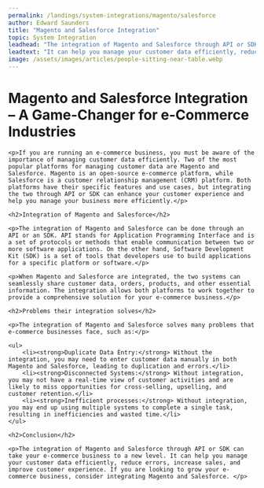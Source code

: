 ```yaml
---
permalink: /landings/system-integrations/magento/salesforce
author: Edward Saunders
title: "Magento and Salesforce Integration"
topic: System Integration
leadhead: "The integration of Magento and Salesforce through API or SDK can take your e-commerce business to a new level"
leadtext: "It can help you manage your customer data efficiently, reduce errors, increase sales, and improve customer experience. If you are looking to grow your e-commerce business, consider integrating Magento and Salesforce."
image: /assets/images/articles/people-sitting-near-table.webp
---
```

<div class="arttext">	<h1>Magento and Salesforce Integration – A Game-Changer for e-Commerce Industries</h1>

	<p>If you are running an e-commerce business, you must be aware of the importance of managing customer data efficiently. Two of the most popular platforms for managing customer data are Magento and Salesforce. Magento is an open-source e-commerce platform, while Salesforce is a customer relationship management (CRM) platform. Both platforms have their specific features and use cases, but integrating the two through API or SDK can enhance your customer experience and help you manage your business more efficiently.</p>

	<h2>Integration of Magento and Salesforce</h2>

	<p>The integration of Magento and Salesforce can be done through an API or an SDK. API stands for Application Programming Interface and is a set of protocols or methods that enable communication between two or more software applications. On the other hand, Software Development Kit (SDK) is a set of tools that developers use to build applications for a specific platform or software.</p>

	<p>When Magento and Salesforce are integrated, the two systems can seamlessly share customer data, orders, products, and other essential information. The integration allows both platforms to work together to provide a comprehensive solution for your e-commerce business.</p>

	<h2>Problems their integration solves</h2>

	<p>The integration of Magento and Salesforce solves many problems that e-commerce businesses face, such as:</p>

	<ul>
		<li><strong>Duplicate Data Entry:</strong> Without the integration, you may need to enter customer data manually in both Magento and Salesforce, leading to duplication and errors.</li>
		<li><strong>Disconnected Systems:</strong> Without integration, you may not have a real-time view of customer activities and are likely to miss opportunities for cross-selling, upselling, and customer retention.</li>
		<li><strong>Inefficient processes:</strong> Without integration, you may end up using multiple systems to complete a single task, resulting in inefficiencies and wasted time.</li>
	</ul>

	<h2>Conclusion</h2>

	<p>The integration of Magento and Salesforce through API or SDK can take your e-commerce business to a new level. It can help you manage your customer data efficiently, reduce errors, increase sales, and improve customer experience. If you are looking to grow your e-commerce business, consider integrating Magento and Salesforce. </p>
</div>